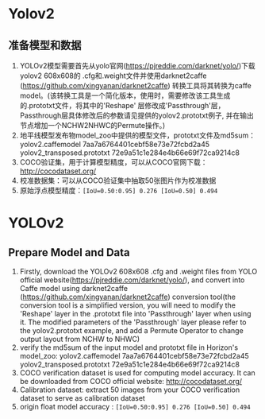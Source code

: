 # Yolov2

## 准备模型和数据
1. YOLOv2模型需要首先从yolo官网(https://pjreddie.com/darknet/yolo/)下载yolov2 608x608的 .cfg和.weight文件并使用darknet2caffe (https://github.com/xingyanan/darknet2caffe) 转换工具将其转换为caffe model。(该转换工具是一个简化版本，使用时，需要修改该工具生成的.prototxt文件，将其中的'Reshape' 层修改成'Passthrough'层，Passthrough层具体修改后的参数请见提供的yolov2.prototxt例子, 并在输出节点增加一个NCHW2NHWC的Permute操作。)
2. 地平线模型发布物model_zoo中提供的模型文件，prototxt文件及md5sum：yolov2.caffemodel 7aa7a6764401cebf58e73e72fcbd2a45 yolov2_transposed.prototxt 72e9a51c1e284e4b66e69f72ca9214c8 
3. COCO验证集，用于计算模型精度，可以从COCO官网下载：http://cocodataset.org/
4. 校准数据集：可以从COCO验证集中抽取50张图片作为校准数据
5. 原始浮点模型精度：`[IoU=0.50:0.95] 0.276 [IoU=0.50] 0.494`

# YOLOv2

## Prepare Model and Data
1. Firstly, download the YOLOv2 608x608 .cfg and .weight files from YOLO official website(https://pjreddie.com/darknet/yolo/), and convert into Caffe model using darknet2caffe (https://github.com/xingyanan/darknet2caffe) conversion tool(the conversion tool is a simplified version, you will need to modify the 'Reshape' layer in the .prototxt file into 'Passthrough' layer when using it. The modified parameters of the 'Passthrough' layer please refer to the yolov2.prototxt example, and add a Permute Operator to change output layout from NCHW to NHWC)
2. verify the md5sum of the input model and prototxt file in Horizon's model_zoo: yolov2.caffemodel 7aa7a6764401cebf58e73e72fcbd2a45 yolov2_transposed.prototxt 72e9a51c1e284e4b66e69f72ca9214c8 
3. COCO verification dataset is used for computing model accuracy. It can be downloaded from COCO official website: http://cocodataset.org/
4. Calibration dataset: extract 50 images from your COCO verification dataset to serve as calibration dataset
5. origin float model accuracy : `[IoU=0.50:0.95] 0.276 [IoU=0.50] 0.494`
